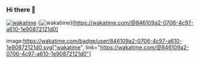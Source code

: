 ### Hi there 👋
[![wakatime](https://wakatime.com/badge/user/846109a2-0706-4c97-a610-1e90872121d0.svg)](https://wakatime.com/@846109a2-0706-4c97-a610-1e90872121d0)
{<img src="https://wakatime.com/badge/user/846109a2-0706-4c97-a610-1e90872121d0.svg" alt="wakatime" />}[https://wakatime.com/@846109a2-0706-4c97-a610-1e90872121d0]
<!--
**grandcanyonsmith/grandcanyonsmith** is a ✨ _special_ ✨ repository because its `README.md` (this file) appears on your GitHub profile.

Here are some ideas to get you started:

- 🔭 I’m currently working on ...
- 🌱 I’m currently learning ...
- 👯 I’m looking to collaborate on ...
- 🤔 I’m looking for help with ...
- 💬 Ask me about ...
- 📫 How to reach me: ...
- 😄 Pronouns: ...
- ⚡ Fun fact: ...
-->
<!--START_SECTION:waka--><!--END_SECTION:waka-->

image:https://wakatime.com/badge/user/846109a2-0706-4c97-a610-1e90872121d0.svg["wakatime", link="https://wakatime.com/@846109a2-0706-4c97-a610-1e90872121d0"]
